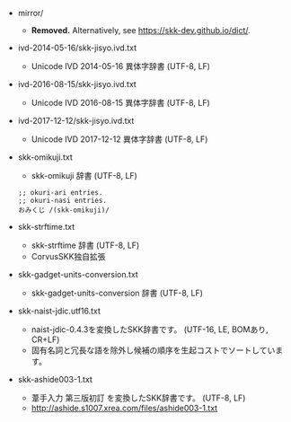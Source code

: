 * mirror/

  * **Removed.** Alternatively, see https://skk-dev.github.io/dict/.

* ivd-2014-05-16/skk-jisyo.ivd.txt

  * Unicode IVD 2014-05-16 異体字辞書 (UTF-8, LF)

* ivd-2016-08-15/skk-jisyo.ivd.txt

  * Unicode IVD 2016-08-15 異体字辞書 (UTF-8, LF)

* ivd-2017-12-12/skk-jisyo.ivd.txt

  * Unicode IVD 2017-12-12 異体字辞書 (UTF-8, LF)

* skk-omikuji.txt

  * skk-omikuji 辞書 (UTF-8, LF)

  ````
  ;; okuri-ari entries.
  ;; okuri-nasi entries.
  おみくじ /(skk-omikuji)/
  ````

* skk-strftime.txt

  * skk-strftime 辞書 (UTF-8, LF)
  * CorvusSKK独自拡張

* skk-gadget-units-conversion.txt

  * skk-gadget-units-conversion 辞書 (UTF-8, LF)

* skk-naist-jdic.utf16.txt

  * naist-jdic-0.4.3を変換したSKK辞書です。 (UTF-16, LE, BOMあり, CR+LF)
  * 固有名詞と冗長な語を除外し候補の順序を生起コストでソートしています。

* skk-ashide003-1.txt

  * 葦手入力 第三版初訂 を変換したSKK辞書です。 (UTF-8, LF)
  * http://ashide.s1007.xrea.com/files/ashide003-1.txt
